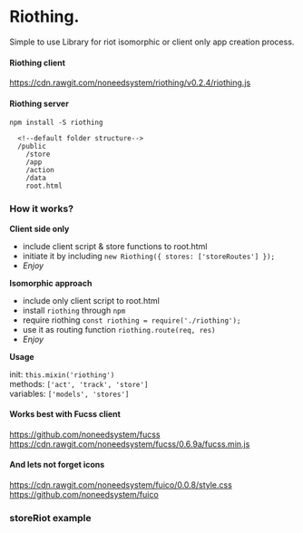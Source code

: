 # Riothing.   
Simple to use Library for riot isomorphic or client only app creation process.

#### Riothing client
https://cdn.rawgit.com/noneedsystem/riothing/v0.2.4/riothing.js

#### Riothing server
`npm install -S riothing`

```
  <!--default folder structure-->
  /public
    /store
    /app
    /action
    /data
    root.html
```

### How it works?

**Client side only**

- include client script & store functions to root.html
- initiate it by including `new Riothing({ stores: ['storeRoutes'] });`
- *Enjoy*  

**Isomorphic approach**  

- include only client script to root.html
- install `riothing` through `npm`
- require riothing `const riothing = require('./riothing');`
- use it as routing function `riothing.route(req, res)`
- *Enjoy*

**Usage**

init: `this.mixin('riothing')`  
methods: `['act', 'track', 'store']`  
variables: `['models', 'stores']`  

#### Works best with Fucss client
https://github.com/noneedsystem/fucss   
https://cdn.rawgit.com/noneedsystem/fucss/0.6.9a/fucss.min.js

#### And lets not forget icons
https://cdn.rawgit.com/noneedsystem/fuico/0.0.8/style.css  
https://github.com/noneedsystem/fuico

### storeRiot example